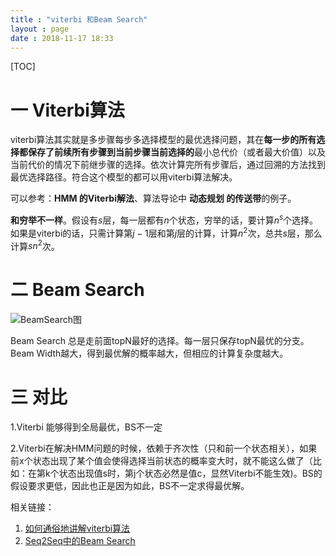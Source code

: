 ```yaml
---
title : "viterbi 和Beam Search"
layout : page
date : 2018-11-17 18:33
---
```


[TOC]



# 一 Viterbi算法

  viterbi算法其实就是多步骤每步多选择模型的最优选择问题，其在**每一步的所有选择都保存了前续所有步骤到当前步骤当前选择的**最小总代价（或者最大价值）以及当前代价的情况下前继步骤的选择。依次计算完所有步骤后，通过回溯的方法找到最优选择路径。符合这个模型的都可以用viterbi算法解决。

可以参考：**HMM 的Viterbi解法**、算法导论中 **动态规划 的传送带**的例子。

**和穷举不一样**。假设有$s$层，每一层都有$n$个状态，穷举的话，要计算$n^s$个选择。如果是viterbi的话，只需计算第$j-1$层和第$j$层的计算，计算$n^2$次，总共$s$层，那么计算$sn^2$次。

# 二 Beam Search 

<img src="/wiki/static/images/BeamSearch.png" alt="BeamSearch图" />

Beam Search 总是走前面topN最好的选择。每一层只保存topN最优的分支。Beam Width越大，得到最优解的概率越大，但相应的计算复杂度越大。

# 三 对比

1.Viterbi 能够得到全局最优，BS不一定

2.Viterbi在解决HMM问题的时候，依赖于齐次性（只和前一个状态相关），如果前x个状态出现了某个值会使得选择当前状态的概率变大时，就不能这么做了（比如：在第k个状态出现值s时，第j个状态必然是值c，显然Viterbi不能生效)。BS的假设要求更低，因此也正是因为如此，BS不一定求得最优解。



相关链接：

1. [如何通俗地讲解viterbi算法](https://www.zhihu.com/question/20136144)
2. [Seq2Seq中的Beam Search](https://www.zhihu.com/question/54356960)

